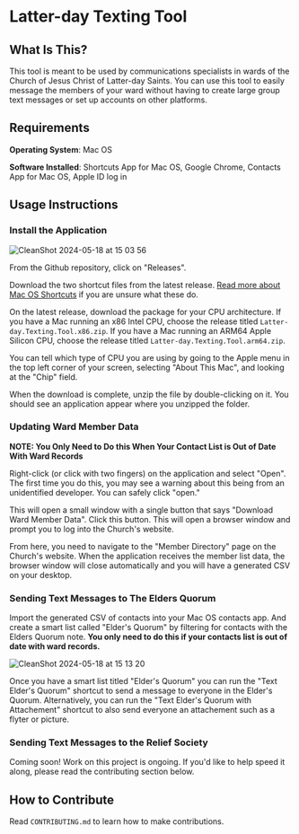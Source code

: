 # Latter-day Texting Tool
## What Is This?

This tool is meant to be used by communications specialists in wards of 
the Church of Jesus Christ of Latter-day Saints. You can use this tool to easily
message the members of your ward without having to create large group text messages or 
set up accounts on other platforms.

## Requirements

**Operating System**: Mac OS

**Software Installed**: Shortcuts App for Mac OS, Google Chrome, Contacts App for Mac OS, Apple ID log in

## Usage Instructions

### Install the Application 

![CleanShot 2024-05-18 at 15 03 56](https://github.com/sethwbarton/latter-day-texting-tool/assets/33107324/a8ed35c1-4a35-47a0-b233-949c192de1ef)

From the Github repository, click on "Releases".

Download the two shortcut files from the latest release. [Read more about Mac OS Shortcuts](https://support.apple.com/guide/shortcuts-mac/intro-to-shortcuts-apdf22b0444c/mac) if you are unsure what these do.

On the latest release, download the package for your CPU architecture. If you have a 
Mac running an x86 Intel CPU, choose the release titled `Latter-day.Texting.Tool.x86.zip`. If you have a 
Mac running an ARM64 Apple Silicon CPU, choose the release titled `Latter-day.Texting.Tool.arm64.zip`.

You can tell which type of CPU you are using by going to the Apple menu in the top left corner of your screen,
selecting "About This Mac", and looking at the "Chip" field.

When the download is complete, unzip the file by double-clicking on it. You should see an application appear where you 
unzipped the folder.

### Updating Ward Member Data

**NOTE: You Only Need to Do this When Your Contact List is Out of Date With Ward Records**

Right-click (or click with two fingers) on the application and select "Open". 
The first time you do this, you may see a warning about this being from an unidentified developer. You can 
safely click "open."

This will open a small window with a single button that says "Download Ward Member Data". Click this button.
This will open a browser window and prompt you to log into the Church's website. 

From here, you need to navigate to the "Member Directory" page on the Church's website. 
When the application receives the member list data, the browser window will close automatically and you will
have a generated CSV on your desktop.

### Sending Text Messages to The Elders Quorum

Import the generated CSV of contacts into your Mac OS contacts app. And create a smart list called "Elder's Quorum" by 
filtering for contacts with the Elders Quorum note. **You only need to do this if your contacts list is out of date with ward records.**

![CleanShot 2024-05-18 at 15 13 20](https://github.com/sethwbarton/latter-day-texting-tool/assets/33107324/c96f9ee4-5b15-4daf-afb1-b55785b5b830)

Once you have a smart list titled "Elder's Quorum" you can run the "Text Elder's Quorum" shortcut to send a message to everyone in the Elder's Quorum.
Alternatively, you can run the "Text Elder's Quorum with Attachement" shortcut to also send everyone an attachement such as a flyter or picture.

### Sending Text Messages to the Relief Society

Coming soon! Work on this project is ongoing. If you'd like to help speed it along, please read the contributing section below.

## How to Contribute

Read `CONTRIBUTING.md` to learn how to make contributions.
